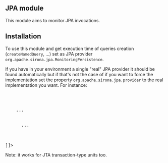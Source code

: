 <!---
Licensed to the Apache Software Foundation (ASF) under one
or more contributor license agreements.  See the NOTICE file
distributed with this work for additional information
regarding copyright ownership.  The ASF licenses this file
to you under the Apache License, Version 2.0 (the
"License"); you may not use this file except in compliance
with the License.  You may obtain a copy of the License at

  http://www.apache.org/licenses/LICENSE-2.0

Unless required by applicable law or agreed to in writing,
software distributed under the License is distributed on an
"AS IS" BASIS, WITHOUT WARRANTIES OR CONDITIONS OF ANY
KIND, either express or implied.  See the License for the
specific language governing permissions and limitations
under the License.
-->
## JPA module

This module aims to monitor JPA invocations.

## Installation

To use this module and get execution time of queries creation (`createNamedQuery`, ...) set
as JPA provider `org.apache.sirona.jpa.MonitoringPersistence`.

If you have in your environment a single "real" JPA provider it should be found automatically but if that's not the
case of if you want to force the implementation set the property `org.apache.sirona.jpa.provider`
to the real implementation you want. For instance:

<pre class="prettyprint linenums"><![CDATA[
<?xml version="1.0" encoding="UTF-8"?>
<persistence version="2.0"
             xmlns="http://java.sun.com/xml/ns/persistence"
             xmlns:xsi="http://www.w3.org/2001/XMLSchema-instance"
             xsi:schemaLocation="http://java.sun.com/xml/ns/persistence
                       http://java.sun.com/xml/ns/persistence/persistence_2_0.xsd">
  <persistence-unit name="my-unit">
    ...
    <properties>
      <property name="org.apache.sirona.jpa.provider"
                value="org.apache.openjpa.persistence.PersistenceProviderImpl"/>
      ...
    </properties>
  </persistence-unit>
</persistence>
]]></pre>

Note: it works for JTA transaction-type units too.
